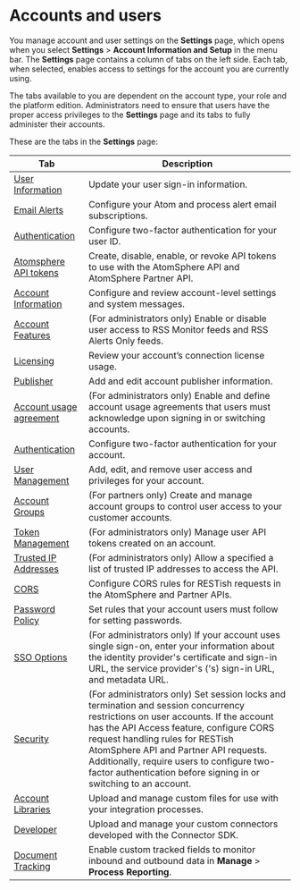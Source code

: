 # Accounts and users

You manage account and user settings on the **Settings** page, which opens when you select **Settings** \> **Account Information and Setup** in the menu bar. The **Settings** page contains a column of tabs on the left side. Each tab, when selected, enables access to settings for the account you are currently using.

The tabs available to you are dependent on the account type, your role and the platform edition. Administrators need to ensure that users have the proper access privileges to the **Settings** page and its tabs to fully administer their accounts.


These are the tabs in the **Settings** page:

|Tab|Description|
|---|-----------|
|[User Information](r-atm-User_information_management_6cb11e71-95a5-4257-aaff-66da5a1517ff.md)|Update your user sign-in information.|
|[Email Alerts](c-atm-_Email_alert_management_88a27564-0062-4cd8-9dfb-2226b122b1da.md)|Configure your Atom and process alert email subscriptions.|
|[Authentication](c-atm-Two-factor_authentication_b539d687-2384-4d0c-8f17-75e066e9269a.md)|Configure two-factor authentication for your user ID.|
|[Atomsphere API tokens](../docs/Atomsphere/Platform/int-AtomSphere_API_Tokens_page_6a75a1f6-709c-4b08-b3bd-85fe2ac02e18.md)|Create, disable, enable, or revoke API tokens to use with the AtomSphere API and AtomSphere Partner API.|
|[Account Information](r-atm-Account_information_management_ae14e3ab-37ae-4162-ad6c-9810a81329a4.md)|Configure and review account-level settings and system messages.|
|[Account Features](int-Account_features_page_2f7d9196-e800-4f11-8cf9-9a2a3f06549c.md)|\(For administrators only\) Enable or disable user access to RSS Monitor feeds and RSS Alerts Only feeds.|
|[Licensing](c-atm-License_management_7f3b0031-d80a-49a4-a744-e8878108cd38.md)|Review your account’s connection license usage.|
|[Publisher](../docs/Atomsphere/Integration/Integration%20management/r-atm-Publisher_tab_3285900f-5086-4c31-bcd2-e8a4b4a16ed5.md)|Add and edit account publisher information.|
|[Account usage agreement](r-atm-Account_notification_banner_5218efa2-749d-4f34-ad4e-ac3f7d88f62d.md)|\(For administrators only\) Enable and define account usage agreements that users must acknowledge upon signing in or switching accounts.|
|[Authentication](c-atm-Two-factor_authentication_b539d687-2384-4d0c-8f17-75e066e9269a.md)|Configure two-factor authentication for your account.|
|[User Management](r-atm-User_management_baf961e2-b480-4fca-a3f5-8262aed6c031.md)|Add, edit, and remove user access and privileges for your account.|
|[Account Groups](c-atm-Account_group_management_3997faa4-569c-4092-83ff-b0ff9a3ce161.md)|\(For partners only\) Create and manage account groups to control user access to your customer accounts.|
|[Token Management](int-Tokens_Management_page_32da8ba5-1209-45ae-81a4-5a0ae8bb6392.md)|\(For administrators only\) Manage user API tokens created on an account.|
|[Trusted IP Addresses](int_trusted_ip_addresses_management_38edd736-b192-4196-be4b-d73088731e91.md)|\(For administrators only\) Allow a specified a list of trusted IP addresses to access the API.|
|[CORS](r-atm-Account_security_for_CORS_b98840c5-72ed-400b-b0bc-b1d7da9ba240.md)|Configure CORS rules for RESTish requests in the AtomSphere and Partner APIs.|
|[Password Policy](c-atm-Password_Management_a30d9107-34c9-429a-b12e-c5821ce1df8b.md)|Set rules that your account users must follow for setting passwords.|
|[SSO Options](c-atm-Single_sign-on_with_SAML_authentication_71c031d5-5912-4255-bb8e-61a129afabc1.md)|\(For administrators only\) If your account uses single sign-on, enter your information about the identity provider's certificate and sign-in URL, the service provider's \('s\) sign-in URL, and metadata URL.|
|[Security](c-atm-Session_Security_3e5eb0f0-5606-46c4-a63a-40d3ecc5ec67.md)|\(For administrators only\) Set session locks and termination and session concurrency restrictions on user accounts. If the account has the API Access feature, configure CORS request handling rules for RESTish AtomSphere API and Partner API requests. Additionally, require users to configure two-factor authentication before signing in or switching to an account.|
|[Account Libraries](r-atm-Account_Library_Management_edc37905-b4fe-4cae-8001-b62221adb872.md)|Upload and manage custom files for use with your integration processes.|
|[Developer](../../developerdocs/docs/Connectors/GettingStartedWithConnectorDevelopment/Connectors_development_process.mdx)|Upload and manage your custom connectors developed with the Connector SDK.|
|[Document Tracking](../docs/Atomsphere/Integration/Integration%20management/c-atm-Document_Tracking_bf2f68f0-a8b1-4efc-8726-424341acaccc.md)|Enable custom tracked fields to monitor inbound and outbound data in **Manage** \> **Process Reporting**.|

